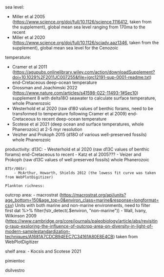 sea level:
- Miller et al 2005 (https://www.science.org/doi/full/10.1126/science.1116412, taken from the supplement), global mean sea level ranging from 170ma to the recent
- Miller et al 2020 (https://www.science.org/doi/full/10.1126/sciadv.aaz1346, taken from the supplement), global mean sea level for the Cenozoic


temperature: 
- Cramer et al 2011 (https://agupubs.onlinelibrary.wiley.com/action/downloadSupplement?doi=10.1029%2F2011JC007255&file=jgrc12191-sup-0001-readme.txt) end-Cretaceous deep-ocean temperature
- Grossman and Joachimski 2022 (https://www.nature.com/articles/s41598-022-11493-1#Sec10) supplement 8 with delta18O seawater to calculate surface temperature, whole Phanerozoic
- Westerhold et al 2020 (raw d180 values of benthic forams, need to be transformed to temperature following Cramer et al 2009) end-Cretaceous to recent deep-ocean temperature
- Scotese et al 2021 (deep ocean and surface temperatures, whole Phanerozoic) at 2-5 myr resolution
- Veizher and Prokoph 2015 (d18O of various well-preserved fossils) whole Phanerozoic

productivity: 
	d13C:
		- Westerhold et al 2020 (raw d13C values of benthic forams) end-Cretaceous to recent
		- Katz et al 2005??? 
		- Veizer and Prokoph (raw d13C values of well preserved fossils) whole Phanerozoic

	87Sr/86Sr:
		- McArthur, Howarth, Shields 2012 (the lowess fit curve was taken from WebPlotDigitizer)

	Plankton richness:
		
outcrop area: 
	- macrostrat (https://macrostrat.org/api/units?age_bottom=150&age_top=0&environ_class=marine&response=longformat=csv) Units with both marine and non-marine environments, need to filter first dat %>% filter(!str_detect(.$environ, "non-marine"))
	- Wall, Ivany, Wilkinson 2009 (https://www.cambridge.org/core/journals/paleobiology/article/abs/revisiting-raup-exploring-the-influence-of-outcrop-area-on-diversity-in-light-of-modern-samplestandardization-techniques/A1681A7CDCB94EEC7C34161A80E8E4CB) taken from WebPlotDigitizer

shelf area:
	- Kocsis and Scotese 2021
	

pimientoc

dsilvestro